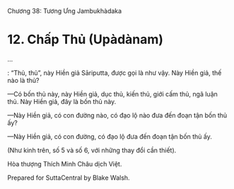  

Chương 38: Tương Ưng Jambukhàdaka

# 12\. Chấp Thủ (Upàdànam)

…

: “Thủ, thủ”, này Hiền giả Sāriputta, được gọi là như vậy. Này Hiền giả, thế nào là thủ?

—Có bốn thủ này, này Hiền giả, dục thủ, kiến thủ, giới cấm thủ, ngã luận thủ. Này Hiền giả, đây là bốn thủ này.

—Này Hiền giả, có con đường nào, có đạo lộ nào đưa đến đoạn tận bốn thủ ấy?

—Này Hiền giả, có con đường, có đạo lộ đưa đến đoạn tận bốn thủ ấy.

(Như kinh trên, số 5 và số 6, với những thay đổi cần thiết).

Hòa thượng Thích Minh Châu dịch Việt.

Prepared for SuttaCentral by Blake Walsh.